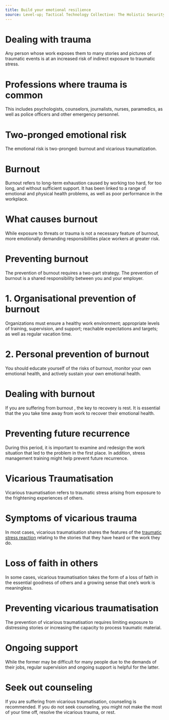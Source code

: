 ```yaml
---
title: Build your emotional resilience
source: Level-up; Tactical Technology Collective: The Holistic Security Manual
---
```

# Dealing with trauma
Any person whose work exposes them to many stories and pictures of traumatic events is at an increased risk of indirect exposure to traumatic stress.
<br>
# Professions where trauma is common
This includes psychologists, counselors, journalists, nurses, paramedics, as well as police officers and other emergency personnel.
<br>
# Two-pronged emotional risk
The emotional risk is two-pronged: burnout and vicarious traumatization.
<br>
# Burnout
Burnout refers to long-term exhaustion caused by working too hard, for too long, and without sufficient support. It has been linked to a range of emotional and physical health problems, as well as poor performance in the workplace.
<br>
# What causes burnout
While exposure to threats or trauma is not a necessary feature of burnout, more emotionally demanding responsibilities place workers at greater risk.
<br>
# Preventing burnout
The prevention of burnout requires a two-part strategy. The prevention of burnout is a shared responsibility between you and your employer.
<br>
# 1. Organisational prevention of burnout
Organizations must ensure a healthy work environment; appropriate levels of training, supervision, and support; reachable expectations and targets; as well as regular vacation time.
<br>
# 2. Personal prevention of burnout
You should educate yourself of the risks of burnout, monitor your own emotional health, and actively sustain your own emotional health.
<br>
# Dealing with burnout
If you are suffering from burnout , the key to recovery is rest. It is essential that the you take time away from work to recover their emotional health.
<br>
# Preventing future recurrence
During this period, it is important to examine and redesign the work situation that led to the problem in the first place. In addition, stress management training might help prevent future recurrence.
<br>
# Vicarious Traumatisation
Vicarious traumatisation refers to traumatic stress arising from exposure to the frightening experiences of others.
<br>
# Symptoms of vicarious trauma
In most cases, vicarious traumatisation shares the features of the [traumatic stress reaction](topics/understand-2-security/2-your-well-being/3-4-learn.md) relating to the stories that they have heard or the work they do.
<br>
# Loss of faith in others
In some cases, vicarious traumatisation takes the form of a loss of faith in the essential goodness of others and a growing sense that one’s work is meaningless.
<br>
# Preventing vicarious traumatisation
The prevention of vicarious traumatisation requires limiting exposure to distressing stories or increasing the capacity to process traumatic material.
<br>
# Ongoing support
While the former may be difficult for many people due to the demands of their jobs, regular supervision and ongoing support is helpful for the latter.
<br>
#  Seek out counseling
If you are suffering from vicarious traumatisation, counseling is recommended. If you do not seek counseling, you might not make the most of your time off, resolve the vicarious trauma, or rest.
